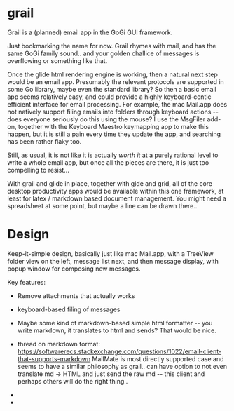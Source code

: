 # grail

Grail is a (planned) email app in the GoGi GUI framework.

Just bookmarking the name for now.  Grail rhymes with mail, and has the same GoGi family sound.. and your golden challice of messages is overflowing or something like that.

Once the glide html rendering engine is working, then a natural next step would be an email app.  Presumably the relevant protocols are supported in some Go library, maybe even the standard library?  So then a basic email app seems relatively easy, and could provide a highly keyboard-centic efficient interface for email processing.  For example, the mac Mail.app does not natively support filing emails into folders through keyboard actions -- does everyone seriously do this using the mouse?  I use the MsgFiler add-on, together with the Keyboard Maestro keymapping app to make this happen, but it is still a pain every time they update the app, and searching has been rather flaky too.

Still, as usual, it is not like it is actually *worth it* at a purely rational level to write a whole email app, but once all the pieces are there, it is just too compelling to resist...

With grail and glide in place, together with gide and grid, all of the core desktop productivity apps would be available within this one framework, at least for latex / markdown based document management.  You might need a spreadsheet at some point, but maybe a line can be drawn there..

# Design

Keep-it-simple design, basically just like mac Mail.app, with a TreeView folder view on the left, message list next, and then message display, with popup window for composing new messages.

Key features:

* Remove attachments that actually works

* keyboard-based filing of messages

* Maybe some kind of markdown-based simple html formatter -- you write markdown, it translates to html and sends?  That would be nice.

* thread on markdown format: https://softwarerecs.stackexchange.com/questions/1022/email-client-that-supports-markdown  MailMate is most directly supported case and seems to have a similar philosophy as grail..  can have option to not even translate md -> HTML and just send the raw md -- this client and perhaps others will do the right thing..
* 
* 
